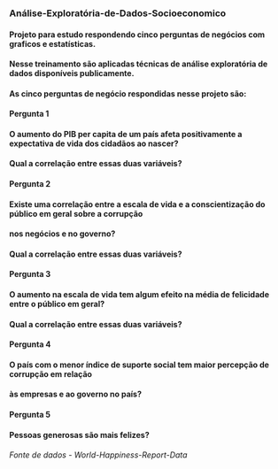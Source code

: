 ### Análise-Exploratória-de-Dados-Socioeconomico
#### Projeto para estudo respondendo cinco perguntas de negócios com graficos e estatísticas.
#### Nesse treinamento são aplicadas técnicas de análise exploratória de dados disponíveis publicamente.
#### As cinco perguntas de negócio respondidas nesse projeto são:
#### Pergunta 1
#### O aumento do PIB per capita de um país afeta positivamente a expectativa de vida dos cidadãos ao nascer?
#### Qual a correlação entre essas duas variáveis?
#### Pergunta 2
#### Existe uma correlação entre a escala de vida e a conscientização do público em geral sobre a corrupção 
#### nos negócios e no governo? 
#### Qual a correlação entre essas duas variáveis?
#### Pergunta 3
#### O aumento na escala de vida tem algum efeito na média de felicidade entre o público em geral?
#### Qual a correlação entre essas duas variáveis?
#### Pergunta 4
#### O país com o menor índice de suporte social tem maior percepção de corrupção em relação 
#### às empresas e ao governo no país?
#### Pergunta 5
#### Pessoas generosas são mais felizes?
###### Fonte de dados - World-Happiness-Report-Data
